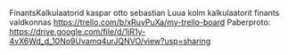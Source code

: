 FinantsKalkulaatorid
kaspar otto sebastian
Luua kolm kalkulaatorit finants valdkonnas
https://trello.com/b/xRuvPuXa/my-trello-board
Paberproto: https://drive.google.com/file/d/1jR1y-4vX6Wd_d_10No9Uvamq4urJQNVO/view?usp=sharing

